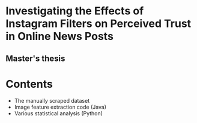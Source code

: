 # Investigating the Effects of Instagram Filters on Perceived Trust in Online News Posts

## Master's thesis

# Contents

- The manually scraped dataset
- Image feature extraction code (Java)
- Various statistical analysis (Python)

